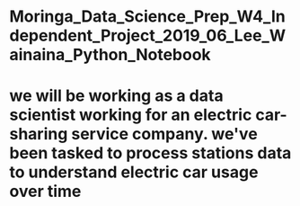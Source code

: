 # Moringa_Data_Science_Prep_W4_Independent_Project_2019_06_Lee_Wainaina_Python_Notebook

# we will be working as a data scientist working for an electric car-sharing service company. we've been tasked to process stations data to understand electric car usage over time
